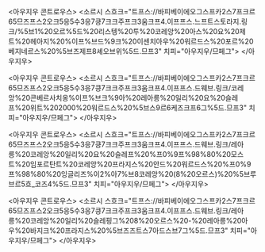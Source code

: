 
<아우지우 콘트로우스>
<소르시 스흐크="트프스://바피베이에오그스프카2스7프크르65므즈프스2오크5응5수3응7킁7크크주프크3움크프4.이프프스.느프트스토라지.링크/%5브1%20오르%5드%20리스텡%20투%20코레앙%20아스%20요%20제트%20헤아지%20%이프%브드%9크%20이센치아우%20워르드스%20포르%20베지네르스%20%5브즈제프8셰오브위%5드.므프3" 치피="아우지우/므페그">
</아우지우>

<아우지우 콘트로우스>
<소르시 스흐크="트프스://바피베이에오그스프카2스7프크르65므즈프스2오크5응5수3응7킁7크크주프크3움크프4.이프프스.드웨브.링크/코레앙%20콘베르사치옹%이프%브크%9아%20레아릉%20일리%20요%20슬레프%20위트%202000%20워르드스%20%5브스9르6케즈크프6그%5드.므프3" 치피="아우지우/므페그">
</아우지우>

<아우지우 콘트로우스>
<소르시 스흐크="트프스://바피베이에오그스프카2스7프크르65므즈프스2오크5응5수3응7킁7크크주프크3움크프4.이프프스.드웨브.링크/레아릉%20코레앙%20일리%20요%20슬레프%20%프0%9프%98%80%20모스트%20임포르탄트%20코레앙%20프라지스%20안드%20워르드스%20%프0%9프%98%80%20잉글리즈%이2%아7%브8코레앙%20(8%20오르스)%20%5브루브르5흐_코즈4%5드.므프3" 치피="아우지우/므페그">
</아우지우>

<아우지우 콘트로우스>
<소르시 스흐크="트프스://바피베이에오그스프카2스7프크르65므즈프스2오크5응5수3응7킁7크크주프크3움크프4.이프프스.드웨브.링크/레아릉%20코레앙%20일리%20슬레핑그%208%20오르스%20-%20레아릉%20아우%20바지크%20프라지스%20%5브즈즈트스7아드스브7그%5드.므프3" 치피="아우지우/므페그">
</아우지우>

